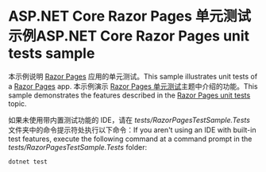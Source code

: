# <a name="aspnet-core-razor-pages-unit-tests-sample"></a><span data-ttu-id="36e03-101">ASP.NET Core Razor Pages 单元测试示例</span><span class="sxs-lookup"><span data-stu-id="36e03-101">ASP.NET Core Razor Pages unit tests sample</span></span>

<span data-ttu-id="36e03-102">本示例说明 [Razor Pages](https://docs.microsoft.com/aspnet/core/mvc/razor-pages) 应用的单元测试。</span><span class="sxs-lookup"><span data-stu-id="36e03-102">This sample illustrates unit tests of a [Razor Pages](https://docs.microsoft.com/aspnet/core/mvc/razor-pages) app.</span></span> <span data-ttu-id="36e03-103">本示例演示 [Razor Pages 单元测试](https://docs.microsoft.com/aspnet/core/test/razor-pages-tests)主题中介绍的功能。</span><span class="sxs-lookup"><span data-stu-id="36e03-103">This sample demonstrates the features described in the [Razor Pages unit tests](https://docs.microsoft.com/aspnet/core/test/razor-pages-tests) topic.</span></span>

<span data-ttu-id="36e03-104">如果未使用带内置测试功能的 IDE，请在 *tests/RazorPagesTestSample.Tests* 文件夹中的命令提示符处执行以下命令：</span><span class="sxs-lookup"><span data-stu-id="36e03-104">If you aren't using an IDE with built-in test features, execute the following command at a command prompt in the *tests/RazorPagesTestSample.Tests* folder:</span></span>

```console
dotnet test
```
